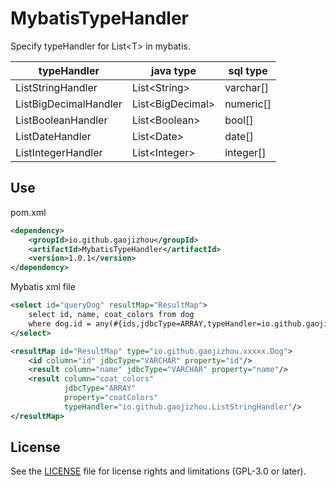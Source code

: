 # MybatisTypeHandler
Specify typeHandler for List&lt;T&gt; in mybatis.

|  typeHandler   | java type  | sql type  |
|  ----  | ----  | ----  |
| ListStringHandler  | List&lt;String&gt;  | varchar[]  |
| ListBigDecimalHandler  | List&lt;BigDecimal&gt;  | numeric[]  |
| ListBooleanHandler  | List&lt;Boolean&gt;  | bool[]  |
| ListDateHandler  | List&lt;Date&gt;  | date[]  |
| ListIntegerHandler  | List&lt;Integer&gt;  | integer[]  |

## Use
pom.xml
```xml
<dependency>
    <groupId>io.github.gaojizhou</groupId>
    <artifactId>MybatisTypeHandler</artifactId>
    <version>1.0.1</version>
</dependency>
```

Mybatis xml file

```xml
<select id="queryDog" resultMap="ResultMap">
    select id, name, coat_colors from dog
    where dog.id = any(#{ids,jdbcType=ARRAY,typeHandler=io.github.gaojizhou.ListStringHandler})
</select>

<resultMap id="ResultMap" type="io.github.gaojizhou.xxxxx.Dog">
    <id column="id" jdbcType="VARCHAR" property="id"/>
    <result column="name" jdbcType="VARCHAR" property="name"/>
    <result column="coat_colors"
            jdbcType="ARRAY"
            property="coatColors"
            typeHandler="io.github.gaojizhou.ListStringHandler"/>
</resultMap>
```
## License

See the [LICENSE](LICENSE.md) file for license rights and limitations (GPL-3.0 or later).
